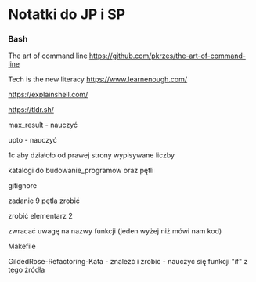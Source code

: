 # Notatki do JP i SP
### Bash


The art of command line https://github.com/pkrzes/the-art-of-command-line

Tech is the new literacy https://www.learnenough.com/


https://explainshell.com/

https://tldr.sh/


max_result - nauczyć

upto - nauczyć

1c aby działoło od prawej strony wypisywane liczby 

katalogi do budowanie_programow oraz pętli


gitignore


zadanie 9 pętla zrobić 

zrobić elementarz 2

zwracać uwagę na nazwy funkcji (jeden wyżej niż mówi nam kod)

Makefile

GildedRose-Refactoring-Kata      -     znależć i zrobic - nauczyć się funkcji "if" z tego źródła
